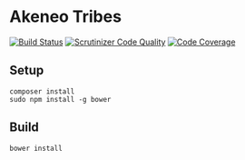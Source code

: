 Akeneo Tribes
=============

[![Build Status](https://travis-ci.org/akeneo/tribes.svg?branch=master)](https://travis-ci.org/akeneo/tribes)
[![Scrutinizer Code Quality](https://scrutinizer-ci.com/g/akeneo/tribes/badges/quality-score.png?b=master)](https://scrutinizer-ci.com/g/akeneo/tribes/?branch=master)
[![Code Coverage](https://scrutinizer-ci.com/g/akeneo/tribes/badges/coverage.png?b=master)](https://scrutinizer-ci.com/g/akeneo/tribes/?branch=master)

Setup
-----

```
composer install
sudo npm install -g bower
```

Build
-----

```
bower install
```